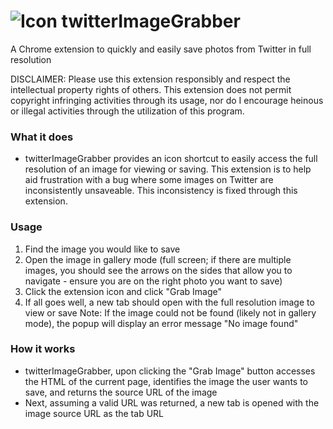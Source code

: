 # ![Icon](https://i.imgur.com/hsVN8Hm.png) twitterImageGrabber
A Chrome extension to quickly and easily save photos from Twitter in full resolution

DISCLAIMER: Please use this extension responsibly and respect the intellectual property rights of others. This extension does not permit copyright infringing activities through its usage, nor do I encourage heinous or illegal activities through the utilization of this program.

### What it does
- twitterImageGrabber provides an icon shortcut to easily access the full resolution of an image for viewing or saving. This extension is to help aid frustration with a bug where some images on Twitter are inconsistently unsaveable. This inconsistency is fixed through this extension.

### Usage
1. Find the image you would like to save
2. Open the image in gallery mode (full screen; if there are multiple images, you should see the arrows on the sides that allow you to navigate - ensure you are on the right photo you want to save)
3. Click the extension icon and click "Grab Image"
4. If all goes well, a new tab should open with the full resolution image to view or save
Note: If the image could not be found (likely not in gallery mode), the popup will display an error message "No image found"

### How it works
- twitterImageGrabber, upon clicking the "Grab Image" button accesses the HTML of the current page, identifies the image the user wants to save, and returns the source URL of the image
- Next, assuming a valid URL was returned, a new tab is opened with the image source URL as the tab URL
